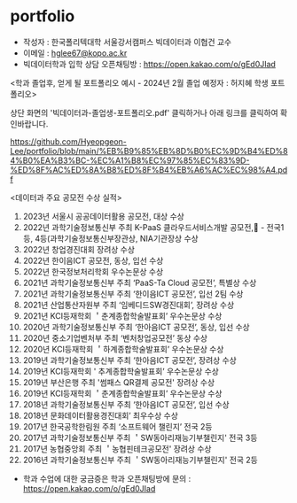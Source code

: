 # portfolio
* 작성자 : 한국폴리텍대학 서울강서캠퍼스 빅데이터과 이협건 교수
* 이메일 : hglee67@kopo.ac.kr
* 빅데이터학과 입학 상담 오픈채팅방 : https://open.kakao.com/o/gEd0JIad

<학과 졸업후, 얻게 될 포트폴리오 예시 - 2024년 2월 졸업 예정자 : 허지혜 학생 포트폴리오>

상단 화면의 '빅데이터과-졸업생-포트폴리오.pdf' 클릭하거나 아래 링크를 클릭하여 확인바랍니다.

https://github.com/Hyeopgeon-Lee/portfolio/blob/main/%EB%B9%85%EB%8D%B0%EC%9D%B4%ED%84%B0%EA%B3%BC-%EC%A1%B8%EC%97%85%EC%83%9D-%ED%8F%AC%ED%8A%B8%ED%8F%B4%EB%A6%AC%EC%98%A4.pdf

<데이터과 주요 공모전 수상 실적>

1. 2023년 서울시 공공데이터활용 공모전, 대상 수상
2. 2022년 과학기술정보통신부 주최 K-PaaS 클라우드서비스개발 공모전, - 전국1등, 4등(과학기술정보통신부장관상, NIA기관장상 수상
3. 2022년 창업경진대회 장려상 수상
4. 2022년 한이음ICT 공모전, 동상, 입선 수상
5. 2022년 한국정보처리학회 우수논문상 수상
6. 2021년 과학기술정보통신부 주최 ‘PaaS-Ta Cloud 공모전’, 특별상 수상
7. 2021년 과학기술정보통신부 주최 ‘한이음ICT 공모전’, 입선 2팀 수상
8. 2021년 산업통산자원부 주최 ‘임베디드SW경진대회’, 장려상 수상
9. 2021년 KCI등재학회 ＇춘계종합학술발표회’ 우수논문상 수상
10. 2020년 과학기술정보통신부 주최 ‘한아음ICT 공모전’, 동상, 입선 수상
11. 2020년 중소기업벤처부 주최 ‘벤처창업공모전’ 동상 수상
12. 2020년 KCI등재학회 ＇하계종합학술발표회’ 우수논문상 수상
13. 2019년 과학기술정보통신부 주최 ‘한아음ICT 공모전’, 장려상 수상
14. 2019년 KCI등재학회 ' 추계종합학술발표회’ 우수논문상 수상
15. 2019년 부산은행 주최 '썸패스 QR결제 공모전' 장려상 수상
16. 2019년 KCI등재학회 ＇춘계종합학술발표회’ 우수논문상 수상
17. 2018년 과학기술정보통신부 주최 ‘한아음ICT 공모전’, 입선 수상
18. 2018년 문화데이터활용경진대회’ 최우수상 수상
19. 2017년 한국공학한림원 주최  ‘소프트웨어 챌린지’ 전국 2등
20. 2017년 과학기술정보통신부 주최 ＇SW동아리재능기부챌린지' 전국 3등
21. 2017년 농협중앙회 주최 ＇농협핀테크공모전' 장려상 수상
22. 2016년 과학기술정보통신부 주최 ＇SW동아리재능기부챌린지' 전국 2등

* 학과 수업에 대한 궁금증은 학과 오픈채팅방에 문의 : https://open.kakao.com/o/gEd0JIad

